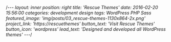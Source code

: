 /*---
layout: inner
position: right
title: 'Rescue Themes'
date: 2016-02-20 15:56:00
categories: development design
tags: WordPress PHP Sass
featured_image: 'img/posts/03_rescue-themes-1130x864-2x.png'
project_link: 'https://rescuethemes'
button_text: 'Visit Rescue Themes'
button_icon: 'wordpress'
lead_text: 'Designed and developed all WordPress themes'
---*/
